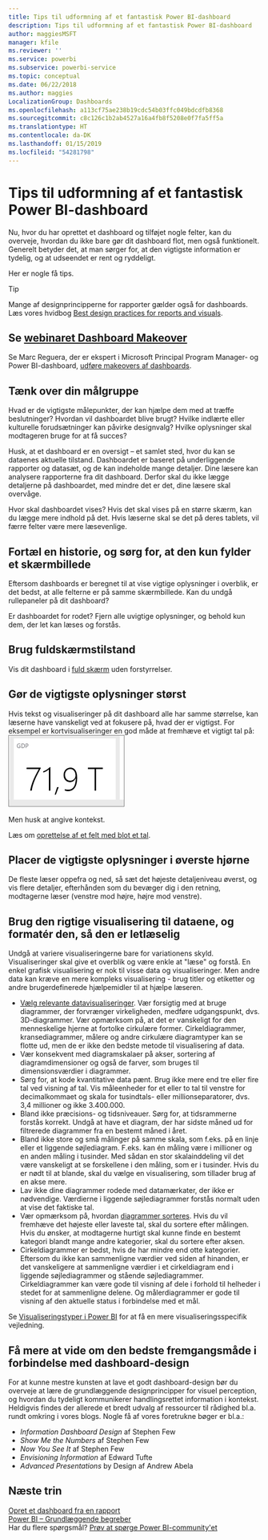 ```yaml
---
title: Tips til udformning af et fantastisk Power BI-dashboard
description: Tips til udformning af et fantastisk Power BI-dashboard
author: maggiesMSFT
manager: kfile
ms.reviewer: ''
ms.service: powerbi
ms.subservice: powerbi-service
ms.topic: conceptual
ms.date: 06/22/2018
ms.author: maggies
LocalizationGroup: Dashboards
ms.openlocfilehash: a113cf75ae238b19cdc54b03ffc049bdcdfb8368
ms.sourcegitcommit: c8c126c1b2ab4527a16a4fb8f5208e0f7fa5ff5a
ms.translationtype: HT
ms.contentlocale: da-DK
ms.lasthandoff: 01/15/2019
ms.locfileid: "54281798"
---
```

# <a name="tips-for-designing-a-great-power-bi-dashboard"></a>Tips til udformning af et fantastisk Power BI-dashboard
Nu, hvor du har oprettet et dashboard og tilføjet nogle felter, kan du overveje, hvordan du ikke bare gør dit dashboard flot, men også funktionelt. Generelt betyder det, at man sørger for, at den vigtigste information er tydelig, og at udseendet er rent og ryddeligt.

Her er nogle få tips.

> [!TIP]
> Mange af designprincipperne for rapporter gælder også for dashboards.  Læs vores hvidbog [Best design practices for reports and visuals](visuals/power-bi-visualization-best-practices.md).
>
>

## <a name="watch-the-dashboard-makeover-webinarhttpsinfomicrosoftcomco-powerbi-wbnr-fy16-05may-12-dashboard-makeover-registrationhtml"></a>Se [webinaret Dashboard Makeover](https://info.microsoft.com/CO-PowerBI-WBNR-FY16-05May-12-Dashboard-Makeover-Registration.html)
Se Marc Reguera, der er ekspert i Microsoft Principal Program Manager- og Power BI-dashboard, [udføre makeovers af dashboards](https://info.microsoft.com/CO-PowerBI-WBNR-FY16-05May-12-Dashboard-Makeover-Registration.html).

## <a name="consider-your-audience"></a>Tænk over din målgruppe
Hvad er de vigtigste målepunkter, der kan hjælpe dem med at træffe beslutninger? Hvordan vil dashboardet blive brugt? Hvilke indlærte eller kulturelle forudsætninger kan påvirke designvalg? Hvilke oplysninger skal modtageren bruge for at få succes?

Husk, at et dashboard er en oversigt – et samlet sted, hvor du kan se dataenes aktuelle tilstand. Dashboardet er baseret på underliggende rapporter og datasæt, og de kan indeholde mange detaljer. Dine læsere kan analysere rapporterne fra dit dashboard. Derfor skal du ikke lægge detaljerne på dashboardet, med mindre det er det, dine læsere skal overvåge.

Hvor skal dashboardet vises? Hvis det skal vises på en større skærm, kan du lægge mere indhold på det. Hvis læserne skal se det på deres tablets, vil færre felter være mere læsevenlige.

## <a name="tell-a-story-and-keep-it-to-one-screen"></a>Fortæl en historie, og sørg for, at den kun fylder et skærmbillede
Eftersom dashboards er beregnet til at vise vigtige oplysninger i overblik, er det bedst, at alle felterne er på samme skærmbillede. Kan du undgå rullepaneler på dit dashboard?

Er dashboardet for rodet?  Fjern alle uvigtige oplysninger, og behold kun dem, der let kan læses og forstås.

## <a name="make-use-of-full-screen-mode"></a>Brug fuldskærmstilstand
Vis dit dashboard i [fuld skærm](consumer/end-user-focus.md) uden forstyrrelser.

## <a name="make-the-most-important-information-biggest"></a>Gør de vigtigste oplysninger størst
Hvis tekst og visualiseringer på dit dashboard alle har samme størrelse, kan læserne have vanskeligt ved at fokusere på, hvad der er vigtigst. For eksempel er kortvisualiseringer en god måde at fremhæve et vigtigt tal på:  
![Kortvisualisering](media/service-dashboards-design-tips/pbi_card.png)

Men husk at angive kontekst.  

Læs om [oprettelse af et felt med blot et tal](visuals/power-bi-visualization-card.md).

## <a name="put-the-most-important-information-in-the-upper-corner"></a>Placer de vigtigste oplysninger i øverste hjørne
De fleste læser oppefra og ned, så sæt det højeste detaljeniveau øverst, og vis flere detaljer, efterhånden som du bevæger dig i den retning, modtagerne læser (venstre mod højre, højre mod venstre).

## <a name="use-the-right-visualization-for-the-data-and-format-it-for-easy-reading"></a>Brug den rigtige visualisering til dataene, og formatér den, så den er letlæselig
Undgå at variere visualiseringerne bare for variationens skyld.  Visualiseringer skal give et overblik og være enkle at "læse" og forstå.  En enkel grafisk visualisering er nok til visse data og visualiseringer. Men andre data kan kræve en mere kompleks visualisering - brug titler og etiketter og andre brugerdefinerede hjælpemidler til at hjælpe læseren.  

* [Vælg relevante datavisualiseringer](https://www.youtube.com/watch?v=-tdkUYrzrio). Vær forsigtig med at bruge diagrammer, der forvrænger virkeligheden, medføre udgangspunkt, dvs. 3D-diagrammer. Vær opmærksom på, at det er vanskeligt for den menneskelige hjerne at fortolke cirkulære former. Cirkeldiagrammer, kransediagrammer, målere og andre cirkulære diagramtyper kan se flotte ud, men de er ikke den bedste metode til visualisering af data.
* Vær konsekvent med diagramskalaer på akser, sortering af diagramdimensioner og også de farver, som bruges til dimensionsværdier i diagrammer.
* Sørg for, at kode kvantitative data pænt. Brug ikke mere end tre eller fire tal ved visning af tal. Vis måleenheder for et eller to tal til venstre for decimalkommaet og skala for tusindtals- eller millionseparatorer, dvs. 3,4 millioner og ikke 3.400.000.
* Bland ikke præcisions- og tidsniveauer. Sørg for, at tidsrammerne forstås korrekt.  Undgå at have et diagram, der har sidste måned ud for filtrerede diagrammer fra en bestemt måned i året.
* Bland ikke store og små målinger på samme skala, som f.eks. på en linje eller et liggende søjlediagram.  F.eks. kan én måling være i millioner og en anden måling i tusinder.  Med sådan en stor skalainddeling vil det være vanskeligt at se forskellene i den måling, som er i tusinder.  Hvis du er nødt til at blande, skal du vælge en visualisering, som tillader brug af en akse mere.
* Lav ikke dine diagrammer rodede med datamærkater, der ikke er nødvendige. Værdierne i liggende søjlediagrammer forstås normalt uden at vise det faktiske tal.
* Vær opmærksom på, hvordan [diagrammer sorteres](consumer/end-user-change-sort.md).  Hvis du vil fremhæve det højeste eller laveste tal, skal du sortere efter målingen.  Hvis du ønsker, at modtagerne hurtigt skal kunne finde en bestemt kategori blandt mange andre kategorier, skal du sortere efter aksen.  
* Cirkeldiagrammer er bedst, hvis de har mindre end otte kategorier. Eftersom du ikke kan sammenligne værdier ved siden af hinanden, er det vanskeligere at sammenligne værdier i et cirkeldiagram end i liggende søjlediagrammer og stående søjlediagrammer. Cirkeldiagrammer kan være gode til visning af dele i forhold til helheder i stedet for at sammenligne delene. Og målerdiagrammer er gode til visning af den aktuelle status i forbindelse med et mål.

Se [Visualiseringstyper i Power BI](visuals/power-bi-visualization-types-for-reports-and-q-and-a.md) for at få en mere visualiseringsspecifik vejledning.  

## <a name="learning-more-about-best-practice-dashboard-design"></a>Få mere at vide om den bedste fremgangsmåde i forbindelse med dashboard-design
For at kunne mestre kunsten at lave et godt dashboard-design bør du overveje at lære de grundlæggende designprincipper for visuel perception, og hvordan du tydeligt kommunikerer handlingsrettet information i kontekst. Heldigvis findes der allerede et bredt udvalg af ressourcer til rådighed bl.a. rundt omkring i vores blogs. Nogle få af vores foretrukne bøger er bl.a.:

* *Information Dashboard Design* af Stephen Few  
* *Show Me the Numbers* af Stephen Few  
* *Now You See It* af Stephen Few  
* *Envisioning Information* af Edward Tufte  
* *Advanced Presentations* by Design af Andrew Abela   

## <a name="next-steps"></a>Næste trin
[Opret et dashboard fra en rapport](service-dashboard-create.md)  
[Power BI – Grundlæggende begreber](consumer/end-user-basic-concepts.md)  
Har du flere spørgsmål? [Prøv at spørge Power BI-community'et](http://community.powerbi.com/)
